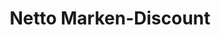 ---
title: "Netto Marken-Discount"
url: /emmerich-am-rhein/netto-marken-discount-s-heerenberger-strasse/
shop: Supermarkt
---